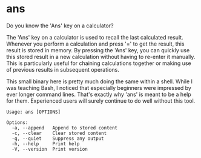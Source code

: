 # ans

Do you know the 'Ans' key on a calculator?

The 'Ans' key on a calculator is used to recall the last calculated result.
Whenever you perform a calculation and press '=' to get the result, this result
is stored in memory. By pressing the 'Ans' key, you can quickly use this stored
result in a new calculation without having to re-enter it manually. This is
particularly useful for chaining calculations together or making use of previous
results in subsequent operations.

This small binary here is pretty much doing the same within a shell. While I
was teaching Bash, I noticed that especially beginners were impressed by ever
longer command lines. That's exactly why 'ans' is meant to be a help for them.
Experienced users will surely continue to do well without this tool.

```plain
Usage: ans [OPTIONS]

Options:
  -a, --append   Append to stored content
  -c, --clear    Clear stored content
  -q, --quiet    Suppress any output
  -h, --help     Print help
  -V, --version  Print version
```

